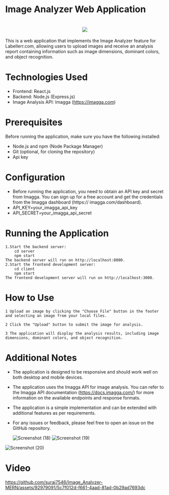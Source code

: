 # Image Analyzer Web Application
<h1 align="center">
    <img src="https://readme-typing-svg.herokuapp.com?color=68B587&lines=Image+Analyzer!&center=true&size=30">
  </a>
</h1>

This is a web application that implements the Image Analyzer feature for Labellerr.com, allowing users to upload images and receive an analysis report containing information such as image dimensions, dominant colors, and object recognition.

# Technologies Used

- Frontend: React.js
- Backend: Node.js (Express.js)
- Image Analysis API: Imagga (https://imagga.com)

# Prerequisites

Before running the application, make sure you have the following installed:

- Node.js and npm (Node Package Manager)
- Git (optional, for cloning the repository)
- Api key

# Configuration

- Before running the application, you need to obtain an API key and secret from Imagga. You can sign up for a free account and get the credentials from the Imagga dashboard
  (https:// imagga.com/dashboard).
- API_KEY=your_imagga_api_key
- API_SECRET=your_imagga_api_secret

# Running the Application

    1.Start the backend server:
        cd server
        npm start
    The backend server will run on http://localhost:8000.
    2.Start the frontend development server:
        cd client
        npm start
    The frontend development server will run on http://localhost:3000.

# How to Use

    1 Upload an image by clicking the "Choose File" button in the footer and selecting an image from your local files.

    2 Click the "Upload" button to submit the image for analysis.

    3 The application will display the analysis results, including image dimensions, dominant colors, and object recognition.

# Additional Notes

- The application is designed to be responsive and should work well on both desktop and mobile devices.

- The application uses the Imagga API for image analysis. You can refer to the Imagga API documentation (https://docs.imagga.com/) for more information on the available endpoints and response formats.

- The application is a simple implementation and can be extended with additional features as per requirements.

- For any issues or feedback, please feel free to open an issue on the GitHub repository.

  ![Screenshot (18)](https://github.com/suraj7546/Image_Analyzer-MERN/assets/92979091/5cec22f6-f350-41ea-9c57-3580c8ef4722)     ![Screenshot (19)](https://github.com/suraj7546/Image_Analyzer-MERN/assets/92979091/1318e6d4-a108-4107-b41d-c2ec888f02d8)

![Screenshot (20)](https://github.com/suraj7546/Image_Analyzer-MERN/assets/92979091/f62b8b40-d235-44ef-a713-3767bdc7050f)

# Video

https://github.com/suraj7546/Image_Analyzer-MERN/assets/92979091/5c7f012d-f661-4aad-81ad-0b29ad7693dc





